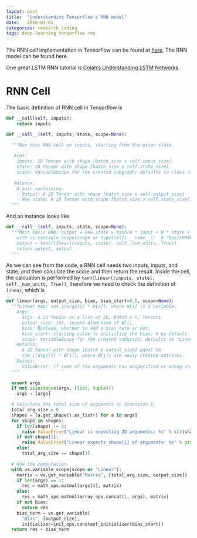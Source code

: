 ```yaml
---
layout: post
title:  "Understanding Tensorflow's RNN model"
date:   2016-03-01
categories: research coding
tags: deep-learning tensorflow rnn
---
```


The RNN cell implementation in Tensorflow can be found at [here](https://github.com/tensorflow/tensorflow/blob/master/tensorflow/python/ops/rnn_cell.py). The RNN model can be found here.

One great LSTM RNN tutorial is [Colah’s Understanding LSTM Networks](http://colah.github.io/posts/2015-08-Understanding-LSTMs/).

# RNN Cell

The basic definition of RNN cell in Tensorflow is 

```python
def __call(self, inputs):
	return inputs
```

```python
def __call__(self, inputs, state, scope=None):

  """Run this RNN cell on inputs, starting from the given state.
      
   Args:
    inputs: 2D Tensor with shape [batch_size x self.input_size].
    state: 2D Tensor with shape [batch_size x self.state_size].
    scope: VariableScope for the created subgraph; defaults to class name.
  
   Returns:
    A pair containing:
    - Output: A 2D Tensor with shape [batch_size x self.output_size]
    - New state: A 2D Tensor with shape [batch_size x self.state_size].
  """
```

And an instance looks like

```python
def __call__(self, inputs, state, scope=None):
  """Most basic RNN: output = new_state = tanh(W * input + U * state + B).
  	with vs.variable_scope(scope or type(self).__name__):  # "BasicRNNCell"
    output = tanh(linear([inputs, state], self._num_units, True))
    return output, output
  """
```

As we can see from the code, a RNN cell needs two inputs, inputs, and state, and then calculate the score and then return the result. Inside the cell, the calcuation is performed by `tanh(linear([inputs, state], self._num_units, True))`, therefore we need to check the definition of `linear`, which is 

```python
def linear(args, output_size, bias, bias_start=0.0, scope=None):
  """Linear map: sum_i(args[i] * W[i]), where W[i] is a variable.
    Args:
      args: a 2D Tensor or a list of 2D, batch x n, Tensors.
      output_size: int, second dimension of W[i].
      bias: boolean, whether to add a bias term or not.
      bias_start: starting value to initialize the bias; 0 by default.
      scope: VariableScope for the created subgraph; defaults to "Linear".
    Returns:
      A 2D Tensor with shape [batch x output_size] equal to
      sum_i(args[i] * W[i]), where W[i]s are newly created matrices.
    Raises:
      ValueError: if some of the arguments has unspecified or wrong shape.
  """
  
  assert args
  if not isinstance(args, (list, tuple)):
    args = [args]

  # Calculate the total size of arguments on dimension 1.
  total_arg_size = 0
  shapes = [a.get_shape().as_list() for a in args]
  for shape in shapes:
    if len(shape) != 2:
      raise ValueError("Linear is expecting 2D arguments: %s" % str(shapes))
    if not shape[1]:
      raise ValueError("Linear expects shape[1] of arguments: %s" % str(shapes))
    else:
      total_arg_size += shape[1]

  # Now the computation.
  with vs.variable_scope(scope or "Linear"):
    matrix = vs.get_variable("Matrix", [total_arg_size, output_size])
    if len(args) == 1:
      res = math_ops.matmul(args[0], matrix)
    else:
      res = math_ops.matmul(array_ops.concat(1, args), matrix)
    if not bias:
      return res
    bias_term = vs.get_variable(
      "Bias", [output_size],
      initializer=init_ops.constant_initializer(bias_start))
  return res + bias_term
```
